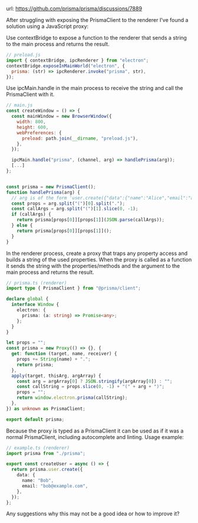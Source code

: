 url: https://github.com/prisma/prisma/discussions/7889

After struggling with exposing the PrismaClient to the renderer I've found a solution using a JavaScript proxy:

Use contextBridge to expose a function to the renderer that sends a string to the main process and returns the result.
```js
// preload.js
import { contextBridge, ipcRenderer } from "electron";
contextBridge.exposeInMainWorld("electron", {
  prisma: (str) => ipcRenderer.invoke("prisma", str),
});
```

Use ipcMain.handle in the main process to receive the string and call the PrismaClient with it.
```js
// main.js
const createWindow = () => {
  const mainWindow = new BrowserWindow({
    width: 800,
    height: 600,
    webPreferences: {
      preload: path.join(__dirname, "preload.js"),
    },
  });

  ipcMain.handle("prisma", (channel, arg) => handlePrisma(arg));
  [...]
};


const prisma = new PrismaClient();
function handlePrisma(arg) {
  // arg is of the form 'user.create({"data":{"name":"Alice","email":"alice@example.com"}})'
  const props = arg.split("(")[0].split(".");
  const callArgs = arg.split("(")[1].slice(0, -1);
  if (callArgs) {
    return prisma[props[0]][props[1]](JSON.parse(callArgs));
  } else {
    return prisma[props[0]][props[1]]();
  }
}
```

In the renderer process, create a proxy that traps any property access and builds a string of the used properties. When the proxy is called as a function it sends the string with the properties/methods and the argument to the main process and returns the result.
```ts
// prisma.ts (renderer)
import type { PrismaClient } from "@prisma/client";

declare global {
  interface Window {
    electron: {
      prisma: (a: string) => Promise<any>;
    };
  }
}

let props = "";
const prisma = new Proxy(() => {}, {
  get: function (target, name, receiver) {
    props += String(name) + ".";
    return prisma;
  },
  apply(target, thisArg, argArray) {
    const arg = argArray[0] ? JSON.stringify(argArray[0]) : "";
    const callString = props.slice(0, -1) + "(" + arg + ")";
    props = "";
    return window.electron.prisma(callString);
  },
}) as unknown as PrismaClient;

export default prisma;
```

Because the proxy is typed as a PrismaClient it can be used as if it was a normal PrismaClient, including autocomplete and linting. Usage example:
```ts
// example.ts (renderer)
import prisma from "./prisma";

export const createUser = async () => {
  return prisma.user.create({
    data: {
      name: "Bob",
      email: "bob@example.com",
    },
  });
};
```


Any suggestions why this may not be a good idea or how to improve it?

